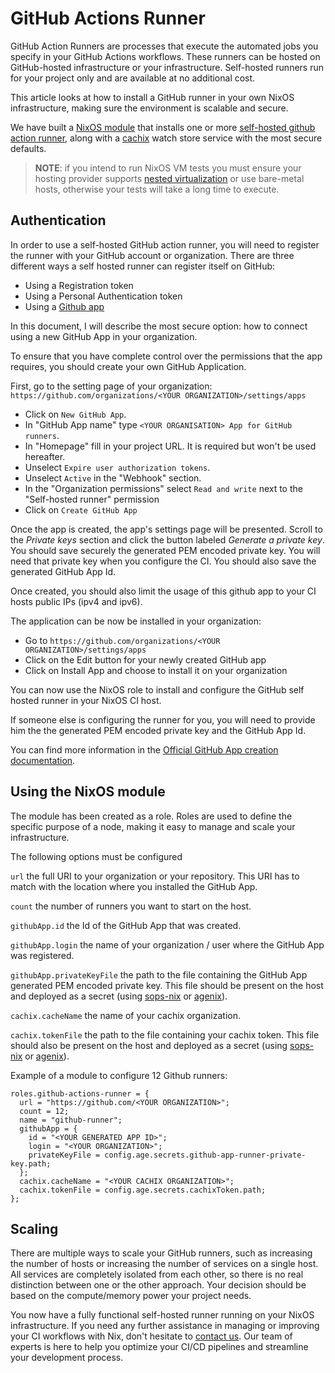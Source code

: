 # GitHub Actions Runner

GitHub Action Runners are processes that execute the automated jobs you specify in your GitHub Actions workflows. These runners can be hosted on GitHub-hosted infrastructure or your infrastructure. Self-hosted runners run for your project only and are available at no additional cost.

This article looks at how to install a GitHub runner in your own NixOS infrastructure, making sure the environment is scalable and secure.

We have built a [NixOS module](https://wiki.nixos.org/wiki/NixOS_modules) that installs one or more [self-hosted github action runner](https://docs.github.com/en/actions/hosting-your-own-runners/about-self-hosted-runners), along with a [cachix](https://www.cachix.org/) watch store service with the most secure defaults.

> __NOTE__: if you intend to run NixOS VM tests you must ensure your hosting provider supports [nested virtualization](https://docs.fedoraproject.org/en-US/quick-docs/using-nested-virtualization-in-kvm/) 
> or use bare-metal hosts, otherwise your tests will take a long time to execute. 

## Authentication

In order to use a self-hosted GitHub action runner, you will need to register the runner with your GitHub account or organization. There are three different ways a self hosted runner can register itself on GitHub:

* Using a Registration token
* Using a Personal Authentication token
* Using a [Github app](https://docs.github.com/en/apps/creating-github-apps/creating-github-apps/about-apps)

In this document, I will describe the most secure option: how to connect using a new GitHub App in your organization.

To ensure that you have complete control over the permissions that the app requires, you should create your own GitHub Application.

First, go to the setting page of your organization: `https://github.com/organizations/<YOUR ORGANIZATION>/settings/apps`

* Click on `New GitHub App`.
* In "GitHub App name" type `<YOUR ORGANISATION> App for GitHub runners`.
* In "Homepage" fill in your project URL. It is required but won't be used hereafter.
* Unselect `Expire user authorization tokens`.
* Unselect `Active` in the "Webhook" section.
* In the "Organization permissions" select `Read and write` next to the "Self-hosted runner" permission
* Click on `Create GitHub App`

Once the app is created, the app's settings page will be presented. Scroll to the *Private keys* section and click the button labeled *Generate a private key*. You should save securely the generated PEM encoded private key. You will need that private key when you configure the CI. You should also save the generated GitHub App Id.

Once created, you should also limit the usage of this github app to your CI hosts public IPs (ipv4 and ipv6).

The application can be now be installed in your organization:

* Go to `https://github.com/organizations/<YOUR ORGANIZATION>/settings/apps`
* Click on the Edit button for your newly created GitHub app
* Click on Install App and choose to install it on your organization

You can now use the NixOS role to install and configure the GitHub self hosted runner in your NixOS CI host.

If someone else is configuring the runner for you, you will need to provide him the the generated PEM encoded private key and the GitHub App Id.

You can find more information in the [Official GitHub App creation documentation](https://docs.github.com/en/apps/creating-github-apps/creating-github-apps/creating-a-github-app).

## Using the NixOS module

The module has been created as a role. Roles are used to define the specific purpose of a node, making it easy to manage and scale your infrastructure.

The following options must be configured

`url` the full URI to your organization or your repository. This URI has to match with the location where you installed the GitHub App.

`count` the number of runners you want to start on the host.

`githubApp.id` the Id of the GitHub App that was created.

`githubApp.login` the name of your organization / user where the GitHub App was registered.

`githubApp.privateKeyFile` the path to the file containing the GitHub App generated PEM encoded private key. This file should be present on the host and deployed as a secret (using [sops-nix](https://github.com/Mic92/sops-nix) or [agenix](https://github.com/ryantm/agenix)).

`cachix.cacheName` the name of your cachix organization.

`cachix.tokenFile` the path to the file containing your cachix token. This file should also be present on the host and deployed as a secret (using [sops-nix](https://github.com/Mic92/sops-nix) or [agenix](https://github.com/ryantm/agenix)).

Example of a module to configure 12 Github runners:

```
roles.github-actions-runner = {
  url = "https://github.com/<YOUR ORGANIZATION>";
  count = 12;
  name = "github-runner";
  githubApp = {
    id = "<YOUR GENERATED APP ID>";
    login = "<YOUR ORGANIZATION>";
    privateKeyFile = config.age.secrets.github-app-runner-private-key.path;
  };
  cachix.cacheName = "<YOUR CACHIX ORGANIZATION>";
  cachix.tokenFile = config.age.secrets.cachixToken.path;
};
```

## Scaling

There are multiple ways to scale your GitHub runners, such as increasing the number of hosts or increasing the number of services on a single host.
All services are completely isolated from each other, so there is no real distinction between one or the other approach. Your decision should be based on the compute/memory power your project needs.

You now have a fully functional self-hosted runner running on your NixOS infrastructure. If you need any further assistance in managing or improving your CI workflows with Nix, don't hesitate to [contact us](https://numtide.com).
Our team of experts is here to help you optimize your CI/CD pipelines and streamline your development process.
